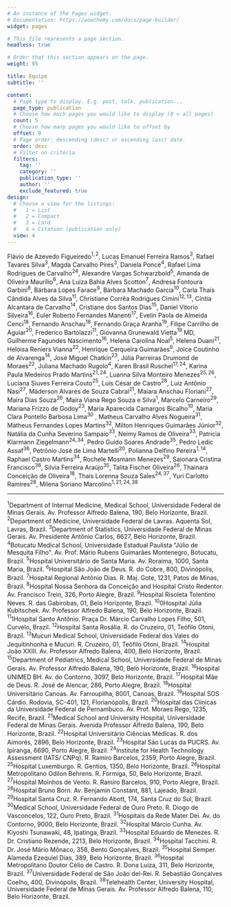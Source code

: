 ```yaml
---
# An instance of the Pages widget.
# Documentation: https://wowchemy.com/docs/page-builder/
widget: pages

# This file represents a page section.
headless: true

# Order that this section appears on the page.
weight: 95

title: Equipe
subtitle: ''

content:
  # Page type to display. E.g. post, talk, publication...
  page_type: publication
  # Choose how much pages you would like to display (0 = all pages)
  count: 5
  # Choose how many pages you would like to offset by
  offset: 0
  # Page order: descending (desc) or ascending (asc) date.
  order: desc
  # Filter on criteria
  filters:
    tag: ''
    category: ''
    publication_type: ''
    author: ''
    exclude_featured: true
design:
  # Choose a view for the listings:
  #   1 = List
  #   2 = Compact
  #   3 = Card
  #   4 = Citation (publication only)
  view: 4
---
```



 

Flávio de Azevedo Figueiredo$^{1,2}$, Lucas Emanuel Ferreira Ramos$^3$, Rafael Tavares Silva$^3$, Magda Carvalho Pires$^3$, Daniela Ponce$^{4}$, Rafael Lima Rodrigues de Carvalho$^{24}$, Alexandre Vargas Schwarzbold$^5$, Amanda de Oliveira Maurílio$^6$, Ana Luiza Bahia Alves Scotton$^7$, Andresa Fontoura Garbini$^8$, Bárbara Lopes Farace$^9$, Bárbara Machado Garcia$^{10}$, Carla Thais Cândida Alves da Silva$^{11}$, Christiane Corrêa Rodrigues Cimini$^{12,13}$, Cíntia Alcantara de Carvalho$^{14}$, Cristiane dos Santos Dias$^{15}$, Daniel Vitorio Silveira$^{16}$, Euler Roberto Fernandes Manenti$^{17}$, Evelin Paola de Almeida Cenci$^{18}$, Fernando Anschau$^{18}$, Fernando Graça Aranha$^{19}$, Filipe Carrilho de Aguiar$^{20}$, Frederico Bartolazzi$^{11}$, Giovanna Grunewald Vietta$^{19}$ MD, Guilherme Fagundes Nascimento$^{16}$, Helena Carolina Noal$^{5}$, Helena Duani$^{21}$, Heloisa Reniers Vianna$^{22}$, Henrique Cerqueira Guimarães$^{9}$, Joice Coutinho de Alvarenga$^{14}$, José Miguel Chatkin$^{23}$, Júlia Parreiras Drumond de Moraes$^{22}$,
Juliana Machado Rugolo$^{4}$, Karen Brasil Ruschel$^{17,24}$, Karina Paula Medeiros Prado Martins$^{21, 24}$, Luanna Silva Monteiro Menezes$^{25,26}$,
Luciana Siuves Ferreira Couto$^{25}$, Luís César de Castro$^{28}$, Luiz Antônio Nasi$^{27}$, Máderson Alvares de Souza Cabral$^{21}$, Maiara Anschau Floriani$^{27}$, Maíra Dias Souza$^{26}$, Maira Viana Rego Souza e Silva$^{1}$, Marcelo Carneiro$^{29}$, Mariana Frizzo de Godoy$^{23}$, Maria Aparecida Camargos Bicalho$^{10}$, Maria Clara Pontello Barbosa Lima$^{30}$ , Matheus Carvalho Alves Nogueira$^{31}$, Matheus Fernandes Lopes Martins$^{32}$, Milton Henriques Guimarães Júnior$^{32}$, Natália da Cunha Severino Sampaio$^{33}$, Neimy Ramos de Oliveira$^{33}$, Patricia Klarmann Ziegelmann$^{24,34}$, Pedro Guido Soares Andrade$^{35}$, Pedro Ledic Assaf$^{36}$, Petrônio José de Lima Martelli$^{20}$, Polianna Delfino Pereira$^{1,14}$, Raphael Castro Martins$^{34}$, Rochele Mosmann Menezes$^{29}$, Saionara Cristina Francisco$^{36}$, Silvia Ferreira Araújo$^{35}$, Talita Fischer Oliveira$^{26}$, Thainara Conceição de Oliveira$^{18}$, Thaís Lorenna Souza Sales$^{24,37}$, Yuri Carlotto Ramires$^{28}$, Milena Soriano Marcolino$^{1,21,24,38}$      
      
***

$^1$Department of Internal Medicine, Medical School, Universidade Federal de Minas Gerais. Av. Professor Alfredo Balena, 190, Belo Horizonte, Brazil. 
$^{2}$Department of Medicine, Universidade Federal de Lavras. Aquenta Sol, Lavras, Brazil. 
$^{3}$Department of Statistics, Universidade Federal de Minas Gerais. Av. Presidente Antônio Carlos, 6627, Belo Horizonte, Brazil.
$^{4}$Botucatu Medical School, Universidade Estadual Paulista "Júlio de Mesquita Filho". Av. Prof. Mário Rubens Guimarães Montenegro, Botucatu, Brazil.
$^{5}$Hospital Universitário de Santa Maria. Av. Roraima, 1000, Santa Maria, Brazil.
$^{6}$Hospital São João de Deus. R. do Cobre, 800, Divinópolis, Brazil.
$^{7}$Hospital Regional Antônio Dias. R. Maj. Gote, 1231, Patos de Minas, Brazil.
$^{8}$Hospital Nossa Senhora da Conceição and Hospital Cristo Redentor. Av. Francisco Trein, 326, Porto Alegre, Brazil.
$^{9}$Hospital Risoleta Tolentino Neves. R. das Gabirobas, 01, Belo Horizonte, Brazil.
$^{10}$0Hospital Júlia Kubitschek. Av. Professor Alfredo Balena, 190, Belo Horizonte, Brazil.
$^{11}$1Hospital Santo Antônio. Praça Dr. Márcio Carvalho Lopes Filho, 501, Curvelo, Brazil.
$^{12}$Hospital Santa Rosália. R. do Cruzeiro, 01, Teófilo Otoni, Brazil.
$^{13}$Mucuri Medical School, Universidade Federal dos Vales do Jequitinhonha e Mucuri. R. Cruzeiro, 01, Teófilo Otoni, Brazil.
$^{14}$Hospital João XXIII. Av. Professor Alfredo Balena, 400, Belo Horizonte, Brazil.
$^{15}$Department of Pediatrics, Medical School, Universidade Federal de Minas Gerais. Av. Professor Alfredo Balena, 190, Belo Horizonte, Brazil.
$^{16}$Hospital UNIMED BH. Av. do Contorno, 3097, Belo Horizonte, Brazil.
$^{17}$Hospital Mãe de Deus. R. José de Alencar, 286, Porto Alegre, Brazil.
$^{18}$Hospital Universitário Canoas. Av. Farroupilha, 8001, Canoas, Brazil.
$^{19}$Hospital SOS Cárdio. Rodovia, SC-401, 121, Florianópolis, Brazil.
$^{20}$Hospital das Clínicas da Universidade Federal de Pernambuco. Av. Prof. Moraes Rego, 1235, Recife, Brazil.
$^{21}$Medical School and University Hospital, Universidade Federal de Minas Gerais. Avenida Professor Alfredo Balena, 190, Belo Horizonte, Brazil.
$^{22}$Hospital Universitário Ciências Médicas. R. dos Aimorés, 2896, Belo Horizonte, Brazil.
$^{23}$Hospital São Lucas da PUCRS. Av. Ipiranga, 6690, Porto Alegre, Brazil.
$^{24}$Institute for Health Technology Assessment (IATS/ CNPq). R. Ramiro Barcelos, 2359, Porto Alegre, Brazil.
$^{25}$Hospital Luxemburgo. R. Gentios, 1350, Belo Horizonte, Brazil.
$^{26}$Hospital Metropolitano Odilon Behrens. R. Formiga, 50, Belo Horizonte, Brazil.
$^{27}$Hospital Moinhos de Vento. R. Ramiro Barcelos, 910, Porto Alegre, Brazil.
$^{28}$Hospital Bruno Born. Av. Benjamin Constant, 881, Lajeado, Brazil.
$^{29}$Hospital Santa Cruz. R. Fernando Abott, 174, Santa Cruz do Sul, Brazil.
$^{30}$Medical School, Universidade Federal de Ouro Preto. R. Diogo de Vasconcelos, 122, Ouro Preto, Brazil.
$^{31}$Hospitais da Rede Mater Dei. Av. do Contorno, 9000, Belo Horizonte, Brazil.
$^{32}$Hospital Márcio Cunha. Av. Kiyoshi Tsunawaki, 48, Ipatinga, Brazil.
$^{33}$Hospital Eduardo de Menezes. R. Dr. Cristiano Rezende, 2213, Belo Horizonte, Brazil.
$^{34}$Hospital Tacchini. R. Dr. José Mário Mônaco, 358, Bento Gonçalves, Brazil.
$^{35}$Hospital Semper. Alameda Ezequiel Dias, 389, Belo Horizonte, Brazil.
$^{36}$Hospital Metropolitano Doutor Célio de Castro. R. Dona Luiza, 311, Belo Horizonte, Brazil.
$^{37}$Universidade Federal de São João del-Rei. R. Sebastião Gonçalves Coelho, 400, Divinópolis, Brazil.
$^{38}$Telehealth Center, University Hospital, Universidade Federal de Minas Gerais. Av. Professor Alfredo Balena, 110, Belo Horizonte, Brazil.
